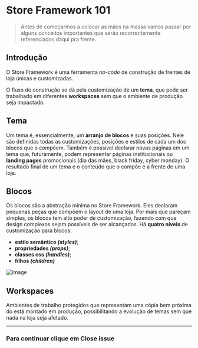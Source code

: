 # Store Framework 101

>Antes de começarmos a colocar as mãos na massa vamos passar por alguns conceitos importantes que serão recorrentemente referenciados daqui pra frente.

## Introdução

O Store Framework é uma ferramenta *no-code* de construção de frentes de loja únicas e customizadas.

O fluxo de construção se dá pela customização de um **tema**, que pode ser trabalhado em diferentes **workspaces** sem que o ambiente de produção seja impactado. 

## Tema 

Um tema é, essencialmente, um **arranjo de blocos** e suas posições. Nele são definidas todas as customizações, posições e estilos de cada um dos blocos que o compõem. Também é possível declarar novas páginas em um tema que, futuramente, podem representar páginas institucionais ou **landing pages** promocionais (dia das mães, black friday, cyber monday). O resultado final de um tema e o conteúdo que o compõe é a frente de uma loja.

## Blocos

Os blocos são a abstração mínima no Store Framework. Eles declaram pequenas peças que compõem o layout de uma loja. Por mais que pareçam simples, os blocos tem alto poder de customização, fazendo com que design complexos sejam possíveis de ser alcançados. Há **quatro níveis** de customização para blocos: 
- **estilo semântico *(styles)***;
- **propriedades *(props)***;
- **classes css *(handles)***;
- **filhos *(children)***  

![image](https://user-images.githubusercontent.com/18701182/68428069-266cca80-018a-11ea-958b-818d392583a8.png)

## Workspaces

Ambientes de trabalho protegidos que representam uma cópia bem próxima do está montado em produção, possibilitando a evolução de temas sem que nada na loja seja afetado. 

----

### Para continuar clique em **Close issue**